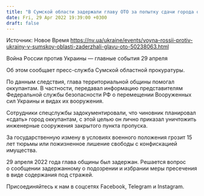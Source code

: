 ```yaml
---
title: "В Сумской области задержали главу ОТО за попытку сдачи города оккупантам"
date: Fri, 29 Apr 2022 19:39:00 +0300
draft: false
---
```

Источник: Новое Время https://nv.ua/ukraine/events/voyna-rossii-protiv-ukrainy-v-sumskoy-oblasti-zaderzhali-glavu-oto-50238063.html


Война России против Украины — главные события 29 апреля

 Об этом сообщает пресс-служба Сумской областной прокуратуры.

По данным следствия, глава территориальной общины помогал оккупантам. В частности, передавал информацию представителям Федеральной службы безопасности РФ о перемещении Вооруженных сил Украины и видах их вооружения.

Сотрудники спецслужбы задокументировали, что чиновник планировал «сдать» город оккупантам, с этой целью он лично приказал уничтожить инженерные сооружения закрытого пункта пропуска.

За государственную измену в условиях военного положения грозит 15 лет тюрьмы или пожизненное лишение свободы с конфискацией имущества.

29 апреля 2022 года глава общины был задержан. Решается вопрос о сообщении задержанному о подозрении и избрании меры пресечения в виде содержания под стражей.

Присоединяйтесь к нам в соцсетях Facebook, Telegram и Instagram.
